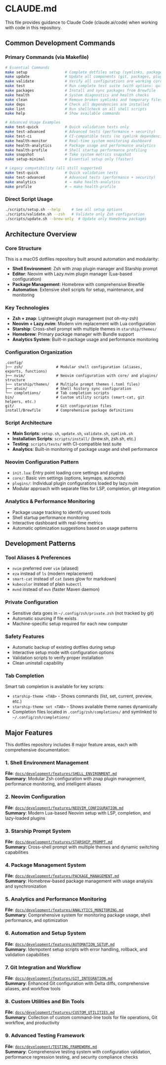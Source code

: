 # CLAUDE.md

This file provides guidance to Claude Code (claude.ai/code) when working with code in this repository.

## Common Development Commands

### Primary Commands (via Makefile)
```bash
# Essential Commands
make setup                 # Complete dotfiles setup (symlinks, packages, validation)
make update                # Update all components (git, packages, plugins)
make validate              # Verify all configurations are working correctly
make test                  # Run complete test suite (with options: quick, advanced, ci)
make packages              # Install and sync packages from Brewfile
make health                # System diagnostics and health checks
make clean                 # Remove broken symlinks and temporary files
make deps                  # Check all dependencies are installed
make lint                  # Run shellcheck on all shell scripts
make help                  # Show available commands

# Advanced Usage Examples
make test-quick            # Quick validation tests only
make test-advanced         # Advanced tests (performance + security)
make test-ci               # CI-compatible tests (no symlink dependencies)
make health-monitor        # Real-time system monitoring dashboard
make health-analytics      # Package usage and performance analytics
make health-profile        # Shell startup performance profiling
make snapshot              # Take system metrics snapshot
make setup-minimal         # Essential setup only (faster)

# Legacy compatibility (all still supported)
make test-quick            # Quick validation tests
make test-advanced         # Advanced tests (performance + security)
make analytics             # → make health-analytics
make profile               # → make health-profile
```

### Direct Script Usage
```bash
./scripts/setup.sh --help     # See all setup options
./scripts/validate.sh --zsh   # Validate only Zsh configuration
./scripts/update.sh --brew-only  # Update only Homebrew packages
```

## Architecture Overview

### Core Structure
This is a macOS dotfiles repository built around automation and modularity:

- **Shell Environment**: Zsh with znap plugin manager and Starship prompt
- **Editor**: Neovim with Lazy.nvim plugin manager (Lua-based configuration)  
- **Package Management**: Homebrew with comprehensive Brewfile
- **Automation**: Extensive shell scripts for setup, maintenance, and monitoring

### Key Technologies
- **Zsh + znap**: Lightweight plugin management (not oh-my-zsh)
- **Neovim + Lazy.nvim**: Modern vim replacement with Lua configuration
- **Starship**: Cross-shell prompt with multiple themes in `starship/themes/`
- **Homebrew**: Primary package manager with Bundle support
- **Analytics System**: Built-in package usage and performance monitoring

### Configuration Organization
```
.config/
├── zsh/               # Modular shell configuration (aliases, exports, functions)
├── nvim/              # Neovim configuration with core/ and plugins/ structure  
├── starship/themes/   # Multiple prompt themes (.toml files)
├── atuin/             # Shell history sync configuration
└── completions/       # Tab completion scripts
bin/                   # Custom utility scripts (smart-cat, git helpers, etc.)
git/                   # Git configuration files
install/Brewfile       # Comprehensive package definitions
```

### Script Architecture
- **Main Scripts**: `setup.sh`, `update.sh`, `validate.sh`, `symlink.sh`
- **Installation Scripts**: `scripts/install/` (brew.sh, zsh.sh, etc.)
- **Testing**: `scripts/tests/` with CI-compatible test suite
- **Analytics**: Built-in monitoring of package usage and shell performance

### Neovim Configuration Pattern
- `init.lua`: Entry point loading core settings and plugins
- `core/`: Basic vim settings (options, keymaps, autocmds)
- `plugins/`: Individual plugin configurations loaded by lazy.nvim
- Modular approach with separate files for LSP, completion, git integration

### Analytics & Performance Monitoring
- Package usage tracking to identify unused tools
- Shell startup performance monitoring  
- Interactive dashboard with real-time metrics
- Automatic optimization suggestions based on usage patterns

## Development Patterns

### Tool Aliases & Preferences
- `nvim` preferred over `vim` (aliased)
- `eza` instead of `ls` (modern replacement)
- `smart-cat` instead of `cat` (uses glow for markdown)
- `kubecolor` instead of plain `kubectl`
- `mvnd` instead of `mvn` (faster Maven daemon)

### Private Configuration
- Sensitive data goes in `~/.config/zsh/private.zsh` (not tracked by git)
- Automatic sourcing if file exists
- Machine-specific setup required for each new computer

### Safety Features
- Automatic backup of existing dotfiles during setup
- Interactive setup mode with configuration options
- Validation scripts to verify proper installation
- Clean uninstall capability

### Tab Completion
Smart tab completion is available for key scripts:
- `starship-theme <TAB>` - Shows commands (list, set, current, preview, etc.)
- `starship-theme set <TAB>` - Shows available theme names dynamically
- Completion files located in `.config/zsh/completions/` and symlinked to `~/.config/zsh/completions/`

## Major Features

This dotfiles repository includes 8 major feature areas, each with comprehensive documentation:

### 1. Shell Environment Management
**File**: [`docs/development/features/SHELL_ENVIRONMENT.md`](docs/development/features/SHELL_ENVIRONMENT.md)  
**Summary**: Modular Zsh configuration with znap plugin management, performance monitoring, and intelligent aliases

### 2. Neovim Configuration  
**File**: [`docs/development/features/NEOVIM_CONFIGURATION.md`](docs/development/features/NEOVIM_CONFIGURATION.md)  
**Summary**: Modern Lua-based Neovim setup with LSP, completion, and lazy-loaded plugins

### 3. Starship Prompt System
**File**: [`docs/development/features/STARSHIP_PROMPT.md`](docs/development/features/STARSHIP_PROMPT.md)  
**Summary**: Cross-shell prompt with multiple themes and dynamic switching capabilities

### 4. Package Management System
**File**: [`docs/development/features/PACKAGE_MANAGEMENT.md`](docs/development/features/PACKAGE_MANAGEMENT.md)  
**Summary**: Homebrew-based package management with usage analysis and synchronization

### 5. Analytics and Performance Monitoring
**File**: [`docs/development/features/ANALYTICS_MONITORING.md`](docs/development/features/ANALYTICS_MONITORING.md)  
**Summary**: Comprehensive system for monitoring package usage, shell performance, and optimization

### 6. Automation and Setup System
**File**: [`docs/development/features/AUTOMATION_SETUP.md`](docs/development/features/AUTOMATION_SETUP.md)  
**Summary**: Idempotent setup scripts with error handling, rollback, and validation capabilities

### 7. Git Integration and Workflow
**File**: [`docs/development/features/GIT_INTEGRATION.md`](docs/development/features/GIT_INTEGRATION.md)  
**Summary**: Enhanced Git configuration with Delta diffs, comprehensive aliases, and workflow tools

### 8. Custom Utilities and Bin Tools
**File**: [`docs/development/features/CUSTOM_UTILITIES.md`](docs/development/features/CUSTOM_UTILITIES.md)  
**Summary**: Collection of custom command-line tools for file operations, Git workflow, and productivity

### 9. Advanced Testing Framework
**File**: [`docs/development/TESTING_FRAMEWORK.md`](docs/development/TESTING_FRAMEWORK.md)  
**Summary**: Comprehensive testing system with configuration validation, performance regression testing, and security compliance checks
